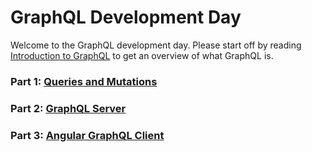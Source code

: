 # GraphQL Development Day

Welcome to the GraphQL development day. Please start off by reading [Introduction to GraphQL](https://graphql.org/learn/)
to get an overview of what GraphQL is.

### Part 1: [Queries and Mutations](queries_and_mutations.md)

### Part 2: [GraphQL Server](graphql_server.md)

### Part 3: [Angular GraphQL Client](#)
